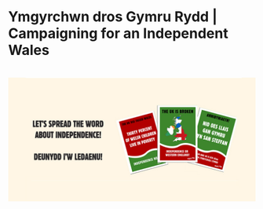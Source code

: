 # Ymgyrchwn dros Gymru Rydd | Campaigning for an Independent Wales <h1>

![dilyw](https://github.com/dilyw/Dilyw/blob/master/GitHub.jpg)

